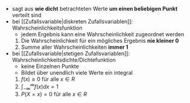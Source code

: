 - sagt aus **wie dicht** betrachteten Werte **um einen beliebigen Punkt** verteilt sind
- bei [[Zufallsvariable|diskreten Zufallsvariablen]]: Wahrscheinlichkeitsfunktion
	- jedem Ergebnis kann eine Wahrscheinlichkeit zugeordnet werden
	1. Die Wahrscheinlichkeit für ein mögliches Ergebnis **nie kleiner 0**
	2. Summe aller Wahrscheinlichkeiten **immer 1**
- bei [[Zufallsvariable|stetigen Zufallsvariablen]]: Wahrscheinlichkeitsdichte/Dichtefunktion
	- keine Einzelnen Punkte
	- Bildet über unendlich viele Werte ein integral
	1. $f(x) \geq 0$ für alle $x \in R$
	2. $\int^{\infty}_{-\infty} f(x)dx = 1$
	3. $P(X = x) = 0$ für alle $x \in R$